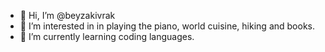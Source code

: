- 👋 Hi, I’m @beyzakivrak
- 👀 I’m interested in in playing the piano, world cuisine, hiking and books.
- 🌱 I’m currently learning coding languages.
